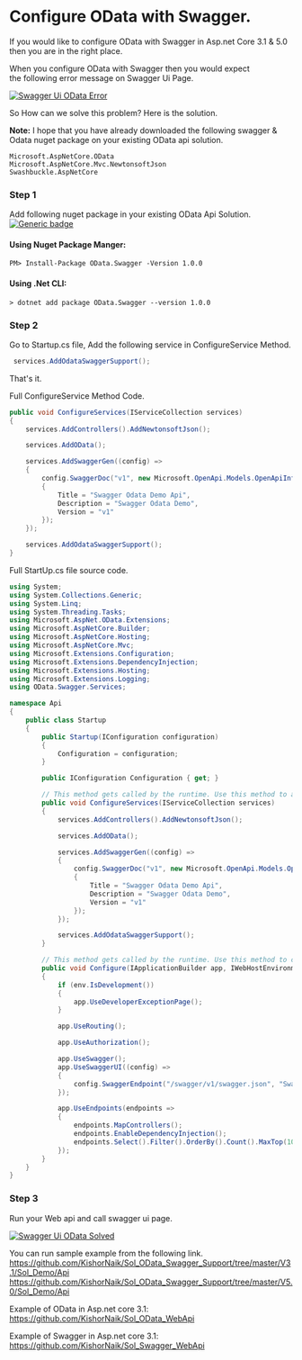 # Configure OData with Swagger.
If you would like to configure OData with Swagger in Asp.net Core 3.1 & 5.0 then you are in the right place.

When you configure OData with Swagger then you would expect the following error message on Swagger Ui Page.

[![Swagger Ui OData Error](https://i.postimg.cc/50QBSt48/1.png)](https://postimg.cc/WFjq2TJ4)

So How can we solve this problem? Here is the solution.

**Note:**
I hope that you have already downloaded the following swagger & Odata nuget package on your existing OData api solution.
```
Microsoft.AspNetCore.OData
Microsoft.AspNetCore.Mvc.NewtonsoftJson
Swashbuckle.AspNetCore
```

### Step 1
Add following nuget package in your existing OData Api Solution.
[![Generic badge](https://img.shields.io/badge/Nuget-1.0.0-<COLOR>.svg)](https://www.nuget.org/packages/OData.Swagger/1.0.0)

#### Using Nuget Package Manger:
```
PM> Install-Package OData.Swagger -Version 1.0.0
```

#### Using .Net CLI:
```
> dotnet add package OData.Swagger --version 1.0.0
```

### Step 2
Go to Startup.cs file, Add the following service in ConfigureService Method.
```C#
 services.AddOdataSwaggerSupport();
```
That's it.

Full ConfigureService Method Code.
```C#
public void ConfigureServices(IServiceCollection services)
{
    services.AddControllers().AddNewtonsoftJson();

    services.AddOData();

    services.AddSwaggerGen((config) =>
    {
        config.SwaggerDoc("v1", new Microsoft.OpenApi.Models.OpenApiInfo()
        {
            Title = "Swagger Odata Demo Api",
            Description = "Swagger Odata Demo",
            Version = "v1"
        });
    });

    services.AddOdataSwaggerSupport();
}
```

Full StartUp.cs file source code.
```C#
using System;
using System.Collections.Generic;
using System.Linq;
using System.Threading.Tasks;
using Microsoft.AspNet.OData.Extensions;
using Microsoft.AspNetCore.Builder;
using Microsoft.AspNetCore.Hosting;
using Microsoft.AspNetCore.Mvc;
using Microsoft.Extensions.Configuration;
using Microsoft.Extensions.DependencyInjection;
using Microsoft.Extensions.Hosting;
using Microsoft.Extensions.Logging;
using OData.Swagger.Services;

namespace Api
{
    public class Startup
    {
        public Startup(IConfiguration configuration)
        {
            Configuration = configuration;
        }

        public IConfiguration Configuration { get; }

        // This method gets called by the runtime. Use this method to add services to the container.
        public void ConfigureServices(IServiceCollection services)
        {
            services.AddControllers().AddNewtonsoftJson();

            services.AddOData();

            services.AddSwaggerGen((config) =>
            {
                config.SwaggerDoc("v1", new Microsoft.OpenApi.Models.OpenApiInfo()
                {
                    Title = "Swagger Odata Demo Api",
                    Description = "Swagger Odata Demo",
                    Version = "v1"
                });
            });

            services.AddOdataSwaggerSupport();
        }

        // This method gets called by the runtime. Use this method to configure the HTTP request pipeline.
        public void Configure(IApplicationBuilder app, IWebHostEnvironment env)
        {
            if (env.IsDevelopment())
            {
                app.UseDeveloperExceptionPage();
            }

            app.UseRouting();

            app.UseAuthorization();

            app.UseSwagger();
            app.UseSwaggerUI((config) =>
            {
                config.SwaggerEndpoint("/swagger/v1/swagger.json", "Swagger Odata Demo Api");
            });

            app.UseEndpoints(endpoints =>
            {
                endpoints.MapControllers();
                endpoints.EnableDependencyInjection();
                endpoints.Select().Filter().OrderBy().Count().MaxTop(10);
            });
        }
    }
}
```

### Step 3
Run your Web api and call swagger ui page.

[![Swagger Ui OData Solved](https://i.postimg.cc/PJjktPN4/2.png)](https://postimg.cc/wy0r2xXy)

You can run sample example from the following link.<space><space>
https://github.com/KishorNaik/Sol_OData_Swagger_Support/tree/master/V3.1/Sol_Demo/Api
https://github.com/KishorNaik/Sol_OData_Swagger_Support/tree/master/V5.0/Sol_Demo/Api 

Example of OData in Asp.net core 3.1: <space><space>
https://github.com/KishorNaik/Sol_OData_WebApi

Example of Swagger in Asp.net core 3.1: <space><space>
https://github.com/KishorNaik/Sol_Swagger_WebApi

